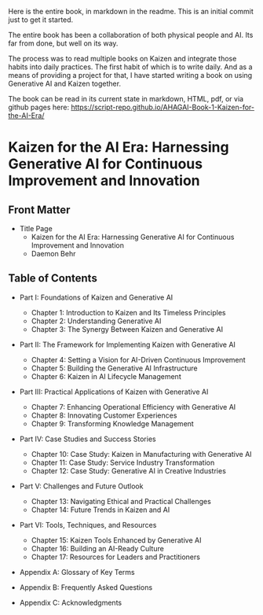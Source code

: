 Here is the entire book, in markdown in the readme. This is an initial commit just to get it started.

The entire book has been a collaboration of both physical people and AI. Its far from done, but well on its way.

The process was to read multiple books on Kaizen and integrate those habits into daily practices. The first habit of which is to write daily. And as a means of providing a project for that, I have started writing a book on using Generative AI and Kaizen together.

The book can be read in its current state in markdown, HTML, pdf, or via github pages here: 
https://script-repo.github.io/AHAGAI-Book-1-Kaizen-for-the-AI-Era/

# Kaizen for the AI Era: Harnessing Generative AI for Continuous Improvement and Innovation

## Front Matter

- Title Page
    - Kaizen for the AI Era: Harnessing Generative AI for Continuous Improvement and Innovation
    - Daemon Behr
  
## Table of Contents

- Part I: Foundations of Kaizen and Generative AI
    - Chapter 1: Introduction to Kaizen and Its Timeless Principles 
    - Chapter 2: Understanding Generative AI   
    - Chapter 3: The Synergy Between Kaizen and Generative AI
    
- Part II: The Framework for Implementing Kaizen with Generative AI
    - Chapter 4: Setting a Vision for AI-Driven Continuous Improvement  
    - Chapter 5: Building the Generative AI Infrastructure
    - Chapter 6: Kaizen in AI Lifecycle Management
       
- Part III: Practical Applications of Kaizen with Generative AI
    - Chapter 7: Enhancing Operational Efficiency with Generative AI
    - Chapter 8: Innovating Customer Experiences
    - Chapter 9: Transforming Knowledge Management
     
- Part IV: Case Studies and Success Stories
    - Chapter 10: Case Study: Kaizen in Manufacturing with Generative AI
    - Chapter 11: Case Study: Service Industry Transformation
    - Chapter 12: Case Study: Generative AI in Creative Industries
    
- Part V: Challenges and Future Outlook
    - Chapter 13: Navigating Ethical and Practical Challenges
    - Chapter 14: Future Trends in Kaizen and AI
        
- Part VI: Tools, Techniques, and Resources
    - Chapter 15: Kaizen Tools Enhanced by Generative AI
    - Chapter 16: Building an AI-Ready Culture
    - Chapter 17: Resources for Leaders and Practitioners
    
- Appendix A: Glossary of Key Terms
- Appendix B: Frequently Asked Questions
- Appendix C: Acknowledgments
